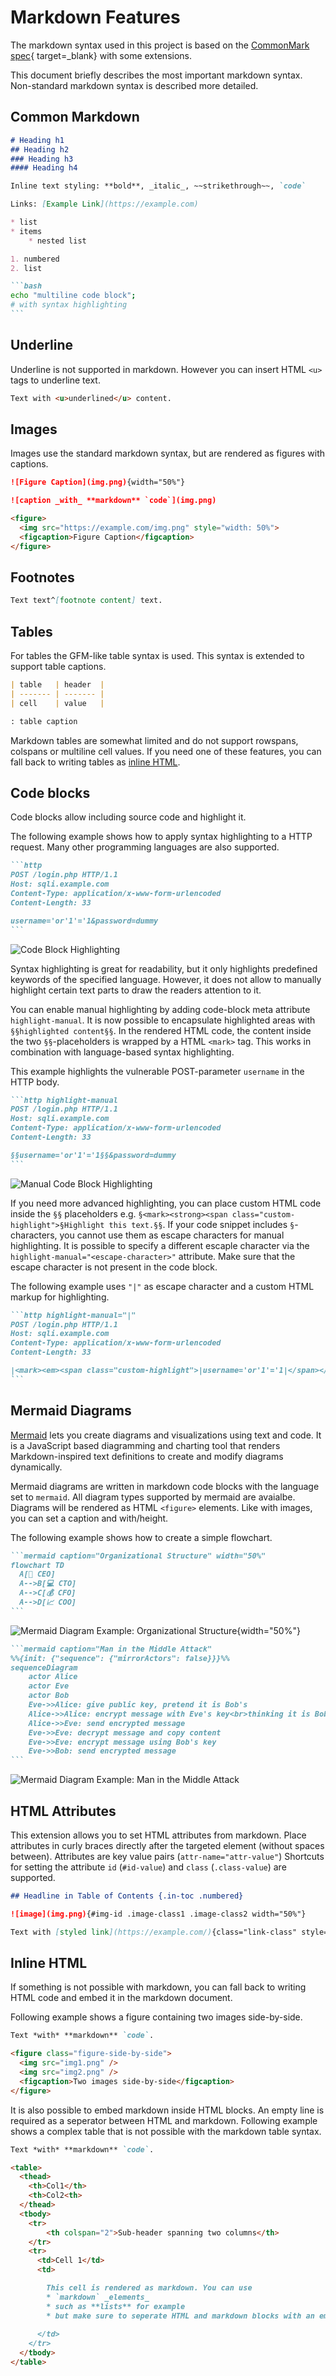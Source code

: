 # Markdown Features
The markdown syntax used in this project is based on the [CommonMark spec](https://spec.commonmark.org/){ target=_blank} with some extensions.

This document briefly describes the most important markdown syntax.
Non-standard markdown syntax is described more detailed.

## Common Markdown
~~~md
# Heading h1
## Heading h2
### Heading h3
#### Heading h4

Inline text styling: **bold**, _italic_, ~~strikethrough~~, `code`

Links: [Example Link](https://example.com)

* list
* items
    * nested list

1. numbered
2. list

```bash
echo "multiline code block";
# with syntax highlighting
```
~~~

## Underline
Underline is not supported in markdown. However you can insert HTML `<u>` tags to underline text.

```md
Text with <u>underlined</u> content.
```

## Images
Images use the standard markdown syntax, but are rendered as figures with captions.

```md
![Figure Caption](img.png){width="50%"}

![caption _with_ **markdown** `code`](img.png)
```

```html
<figure>
  <img src="https://example.com/img.png" style="width: 50%">
  <figcaption>Figure Caption</figcaption>
</figure>
```

## Footnotes
```md
Text text^[footnote content] text.
```

## Tables
For tables the GFM-like table syntax is used.
This syntax is extended to support table captions.

```md
| table   | header  |
| ------- | ------- |
| cell    | value   |

: table caption
```

Markdown tables are somewhat limited and do not support rowspans, colspans or multiline cell values. 
If you need one of these features, you can fall back to writing tables as [inline HTML](#inline-html).


## Code blocks
Code blocks allow including source code and highlight it.


The following example shows how to apply syntax highlighting to a HTTP request.
Many other programming languages are also supported.
````md
```http
POST /login.php HTTP/1.1
Host: sqli.example.com
Content-Type: application/x-www-form-urlencoded
Content-Length: 33

username='or'1'='1&password=dummy
```
````

![Code Block Highlighting](../images/md_code_highlight.png)

Syntax highlighting is great for readability, but it only highlights predefined keywords of the specified language.
However, it does not allow to manually highlight certain text parts to draw the readers attention to it.

You can enable manual highlighting by adding code-block meta attribute `highlight-manual`. 
It is now possible to encapsulate highlighted areas with `§§highlighted content§§`.
In the rendered HTML code, the content inside the two `§§`-placeholders is wrapped by a HTML `<mark>` tag.
This works in combination with language-based syntax highlighting.

This example highlights the vulnerable POST-parameter `username` in the HTTP body.
````md
```http highlight-manual
POST /login.php HTTP/1.1
Host: sqli.example.com
Content-Type: application/x-www-form-urlencoded
Content-Length: 33

§§username='or'1'='1§§&password=dummy
```
````

![Manual Code Block Highlighting](../images/md_code_manual_highlight.png)

If you need more advanced highlighting, you can place custom HTML code inside the `§§` placeholders e.g. `§<mark><strong><span class="custom-highlight">§Highlight this text.§§`.
If your code snippet includes `§`-characters, you cannot use them as escape characters for manual highlighting. 
It is possible to specify a different escaple character via the `highlight-manual="<escape-character>"` attribute.
Make sure that the escape character is not present in the code block.

The following example uses `"|"` as escape character and a custom HTML markup for highlighting.
````md
```http highlight-manual="|"
POST /login.php HTTP/1.1
Host: sqli.example.com
Content-Type: application/x-www-form-urlencoded
Content-Length: 33

|<mark><em><span class="custom-highlight">|username='or'1'='1|</span></em></mark>|&password=dummy
```
````

## Mermaid Diagrams
[Mermaid](https://mermaid.js.org/intro/) lets you create diagrams and visualizations using text and code. 
It is a JavaScript based diagramming and charting tool that renders Markdown-inspired text definitions to create and modify diagrams dynamically.

Mermaid diagrams are written in markdown code blocks with the language set to `mermaid`.
All diagram types supported by mermaid are avaialbe.
Diagrams will be rendered as HTML `<figure>` elements.
Like with images, you can set a caption and with/height.

The following example shows how to create a simple flowchart. 
````md
```mermaid caption="Organizational Structure" width="50%"
flowchart TD
  A[👔 CEO]
  A-->B[💻 CTO]
  A-->C[💰 CFO]
  A-->D[📈 COO]
```
````

![Mermaid Diagram Example: Organizational Structure](../images/md_mermaid_diagram_organization.png){width="50%"}


````md
```mermaid caption="Man in the Middle Attack"
%%{init: {"sequence": {"mirrorActors": false}}}%%
sequenceDiagram
    actor Alice
    actor Eve
    actor Bob
    Eve->>Alice: give public key, pretend it is Bob's
    Alice->>Alice: encrypt message with Eve's key<br>thinking it is Bob's
    Alice->>Eve: send encrypted message
    Eve->>Eve: decrypt message and copy content
    Eve->>Eve: encrypt message using Bob's key
    Eve->>Bob: send encrypted message
```
````

![Mermaid Diagram Example: Man in the Middle Attack](../images/md_mermaid_diagram_mitm.png)


## HTML Attributes
This extension allows you to set HTML attributes from markdown.
Place attributes in curly braces directly after the targeted element (without spaces between). 
Attributes are key value pairs (`attr-name="attr-value"`)
Shortcuts for setting the attribute `id` (`#id-value`) and `class` (`.class-value`) are supported.

```md
## Headline in Table of Contents {.in-toc .numbered}

![image](img.png){#img-id .image-class1 .image-class2 width="50%"}

Text with [styled link](https://example.com/){class="link-class" style="color: red"} in it.
```

## Inline HTML
If something is not possible with markdown, you can fall back to writing HTML code and embed it in the markdown document.


Following example shows a figure containing two images side-by-side.
```md
Text *with* **markdown** `code`.

<figure class="figure-side-by-side">
  <img src="img1.png" />
  <img src="img2.png" />
  <figcaption>Two images side-by-side</figcaption>
</figure>
```

It is also possible to embed markdown inside HTML blocks. An empty line is required as a seperator between HTML and markdown.
Following example shows a complex table that is not possible with the markdown table syntax.

```md
Text *with* **markdown** `code`.

<table>
  <thead>
    <th>Col1</th>
    <th>Col2<th>
  </thead>
  <tbody>
    <tr>
        <th colspan="2">Sub-header spanning two columns</th>
    </tr>
    <tr>
      <td>Cell 1</td>
      <td>

        This cell is rendered as markdown. You can use
        * `markdown` _elements_
        * such as **lists** for example
        * but make sure to seperate HTML and markdown blocks with an empty line
    
      </td>
    </tr>
  </tbody>
</table>
```

